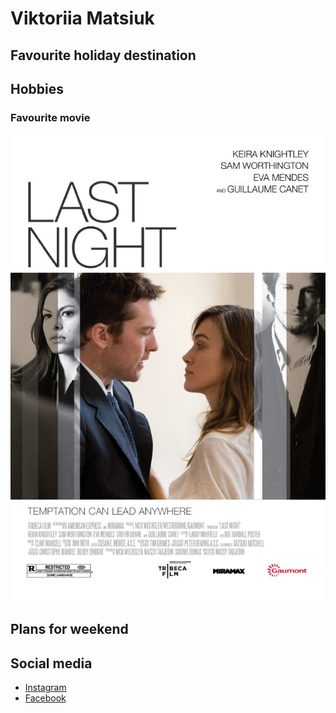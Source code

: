 # **Viktoriia Matsiuk**
## **Favourite holiday destination**
## **Hobbies**
### **Favourite movie**
![Tux, the Linux mascot](1628539-881605.jpg)
## **Plans for weekend**

## **Social media**
- [Instagram](https://www.instagram.com/vikamma/)
- [Facebook](https://www.facebook.com/vikamma/)


